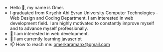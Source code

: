 - Hello 👋, my name is Ömer.
- I graduated from Kırşehir Ahi Evran University Computer Technologies - Web Design and Coding Department. I am interested in web development field. I am highly motivated to constantly improve myself and to advance myself professionally.
- 👀 I am interested in web development.
- 🌱 I am currently learning javascript
- 📫 How to reach me:
omerkaramanx@gmail.com
